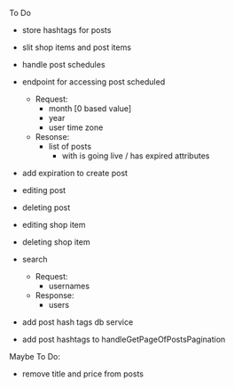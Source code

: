 To Do
- store hashtags for posts
- slit shop items and post items
- handle post schedules

- endpoint for accessing post scheduled
    - Request:
        - month [0 based value]
        - year
        - user time zone
    - Resonse:
        - list of posts
            - with is going live / has expired attributes


- add expiration to create post

- editing post
- deleting post

- editing shop item
- deleting shop item

- search
    - Request:
        - usernames
    - Response:
        - users



- add post hash tags db service
- add post hashtags to handleGetPageOfPostsPagination


Maybe To Do:
- remove title and price from posts